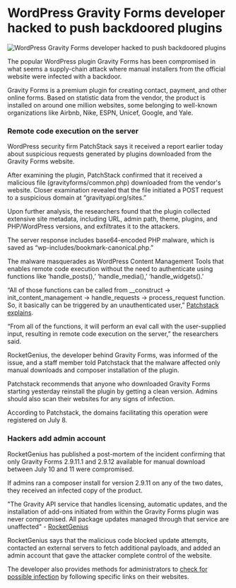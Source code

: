 # WordPress Gravity Forms developer hacked to push backdoored plugins

![WordPress Gravity Forms developer hacked to push backdoored plugins](https://www.bleepstatic.com/content/hl-images/2023/12/07/back-2.jpg)

The popular WordPress plugin Gravity Forms has been compromised in what seems a supply-chain attack where manual installers from the official website were infected with a backdoor.

Gravity Forms is a premium plugin for creating contact, payment, and other online forms. Based on statistic data from the vendor, the product is installed on around one million websites, some belonging to well-known organizations like Airbnb, Nike, ESPN, Unicef, Google, and Yale.

### Remote code execution on the server

WordPress security firm PatchStack says it received a report earlier today about suspicious requests generated by plugins downloaded from the Gravity Forms website.

After examining the plugin, PatchStack confirmed that it received a malicious file (gravityforms/common.php) downloaded from the vendor's website. Closer examination revealed that the file initiated a POST request to a suspicious domain at “gravityapi.org/sites.”

Upon further analysis, the researchers found that the plugin collected extensive site metadata, including URL, admin path, theme, plugins, and PHP/WordPress versions, and exfiltrates it to the attackers.

The server response includes base64-encoded PHP malware, which is saved as “wp-includes/bookmark-canonical.php.”

The malware masquerades as WordPress Content Management Tools that enables remote code execution without the need to authenticate using functions like ‘handle_posts(),’ ‘handle_media(),’ ‘handle_widgets().’

“All of those functions can be called from __construct -> init_content_management -> handle_requests -> process_request function. So, it basically can be triggered by an unauthenticated user,” [Patchstack explains](https://patchstack.com/articles/critical-malware-found-in-gravityforms-official-plugin-site/).

“From all of the functions, it will perform an eval call with the user-supplied input, resulting in remote code execution on the server,” the researchers said.

RocketGenius, the developer behind Gravity Forms, was informed of the issue, and a staff member told Patchstack that the malware affected only manual downloads and composer installation of the plugin.

Patchstack recommends that anyone who downloaded Gravity Forms starting yesterday reinstall the plugin by getting a clean version. Admins should also scan their websites for any signs of infection.

According to Patchstack, the domains facilitating this operation were registered on July 8.

### Hackers add admin account

RocketGenius has published a post-mortem of the incident confirming that only Gravity Forms 2.9.11.1 and 2.9.12 available for manual download between July 10 and 11 were compromised.

If admins ran a composer install for version 2.9.11 on any of the two dates, they received an infected copy of the product.

"The Gravity API service that handles licensing, automatic updates, and the installation of add-ons initiated from within the Gravity Forms plugin was never compromised. All package updates managed through that service are unaffected" - [RocketGenius](https://www.gravityforms.com/blog/security-incident-notice/)

RocketGenius says that the malicious code blocked update attempts, contacted an external servers to fetch additional payloads, and added an admin account that gave the attacker complete control of the website.

The developer also provides methods for administrators to [check for possible infection](https://www.gravityforms.com/blog/security-incident-notice/#:~:text=How%20to%20identify%20an%20infected%20site) by following specific links on their websites.